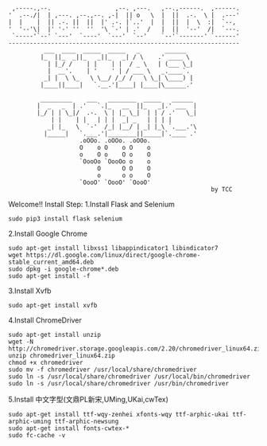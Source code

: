 
     ,-----.,--.                  ,--. ,---.   ,--.,------.  ,------.
    '  .--./|  | ,---. ,--.,--. ,-|  || o   \  |  ||  .-.  \ |  .---'
    |  |    |  || .-. ||  ||  |' .-. |`..'  |  |  ||  |  \  :|  `--, 
    '  '--'\|  |' '-' ''  ''  '\ `-' | .'  /   |  ||  '--'  /|  `---.
     `-----'`--' `---'  `----'  `---'  `--'    `--'`-------' `------'
    ----------------------------------------------------------------- 
              ___  ____  _____  _____   _       ______              
             |_  ||_  _||_   _||_   _| / \    .' ____ \             
               | |_/ /    | |    | |  / _ \   | (___ \_|            
               |  __'.    | '    ' | / ___ \   _.____`.             
              _| |  \ \_   \ \__/ /_/ /   \ \_| \____) |            
             |____||____|   `.__.'|____| |____|\______.'            
                                                                    
             _________    ___   ________  _____   ______            
            |  _   _  | .'   `.|_   __  ||_   _|.' ___  |           
            |_/ | | \_|/  .-.  \ | |_ \_|  | | / .'   \_|           
                | |    | |   | | |  _| _   | | | |                  
               _| |_   \  `-'  /_| |__/ | _| |_\ `.___.'\           
              |_____|   `.___.'|________||_____|`.____ .'           
                        .oOOo. .oOOo. .oOOo.                        
                        O    o O    o O    o                        
                        o    O o    O o    O                        
                        `OooOo `OooOo o    o                        
                             O      O O    O                        
                             o      o o    O                        
                        `OooO' `OooO' `OooO'                        
                                                             by TCC 
Welcome!!
Install Step:
1.Install Flask and Selenium

    sudo pip3 install flask selenium

2.Install Google Chrome

    sudo apt-get install libxss1 libappindicator1 libindicator7
    wget https://dl.google.com/linux/direct/google-chrome-stable_current_amd64.deb
    sudo dpkg -i google-chrome*.deb
    sudo apt-get install -f

3.Install Xvfb

    sudo apt-get install xvfb

4.Install ChromeDriver

    sudo apt-get install unzip
    wget -N http://chromedriver.storage.googleapis.com/2.20/chromedriver_linux64.zip
    unzip chromedriver_linux64.zip
    chmod +x chromedriver
    sudo mv -f chromedriver /usr/local/share/chromedriver
    sudo ln -s /usr/local/share/chromedriver /usr/local/bin/chromedriver
    sudo ln -s /usr/local/share/chromedriver /usr/bin/chromedriver

5.Install 中文字型(文鼎PL新宋,UMing,UKai,cwTex)

    sudo apt-get install ttf-wqy-zenhei xfonts-wqy ttf-arphic-ukai ttf-arphic-uming ttf-arphic-newsung
    sudo apt-get install fonts-cwtex-*
    sudo fc-cache -v
